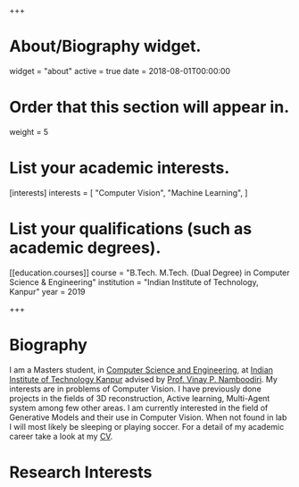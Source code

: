 +++
# About/Biography widget.
widget = "about"
active = true
date = 2018-08-01T00:00:00

# Order that this section will appear in.
weight = 5

# List your academic interests.
[interests]
  interests = [
    "Computer Vision",
    "Machine Learning",
  ]

# List your qualifications (such as academic degrees).
[[education.courses]]
  course = "B.Tech. M.Tech. (Dual Degree) in Computer Science & Engineering"
  institution = "Indian Institute of Technology, Kanpur"
  year = 2019
 
+++

# Biography

I am a Masters student, in [Computer Science and Engineering](cse.iitk.ac.in), at [Indian Institute of Technology Kanpur](iitk.ac.in) advised by [Prof. Vinay P. Namboodiri](https://www.cse.iitk.ac.in/users/vinaypn/). My interests are in problems of Computer Vision. I have previously done projects in the fields of 3D reconstruction, Active learning, Multi-Agent system among few other areas. I am currently interested in the field of Generative Models and their use in Computer Vision. When not found in lab I will most likely be sleeping or playing soccer. For a detail of my academic career take a look at my [CV](/files/cv.pdf).

# Research Interests

